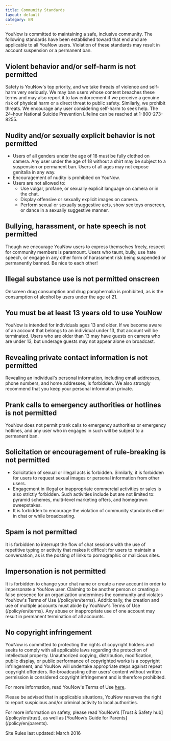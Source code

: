 ```yaml
---
title: Community Standards
layout: default
category: EN
---
```

YouNow is committed to maintaining a safe, inclusive community. The following standards have been established toward that end and are applicable to all YouNow users. Violation of these standards may result in account suspension or a permanent ban. 

## Violent behavior and/or self-harm is not permitted

Safety is YouNow's top priority, and we take threats of violence and self-harm very seriously. We may ban users whose content breaches these terms and may also report it to law enforcement if we perceive a genuine risk of physical harm or a direct threat to public safety. Similarly, we prohibit threats. We encourage any user considering self-harm to seek help. The 24-hour National Suicide Prevention Lifeline can be reached at 1-800-273-8255.

## Nudity and/or sexually explicit behavior is not permitted

- Users of all genders under the age of 18 must be fully clothed on camera. Any user under the age of 18 without a shirt may be subject to a suspension or permanent ban. Users of all ages may not expose genitalia in any way.
- Encouragement of nudity is prohibited on YouNow. 
- Users are not allowed to:
  - Use vulgar, profane, or sexually explicit language on camera or in the chat.
  - Display offensive or sexually explicit images on camera.
  - Perform sexual or sexually suggestive acts, show sex toys onscreen, or dance in a sexually suggestive manner.

## Bullying, harassment, or hate speech is not permitted

Though we encourage YouNow users to express themselves freely, respect for community members is paramount. Users who taunt, bully, use hate speech, or engage in any other form of harassment risk being suspended or permanently banned. Be nice to each other!

## Illegal substance use is not permitted onscreen

Onscreen drug consumption and drug paraphernalia is prohibited, as is the consumption of alcohol by users under the age of 21.

## You must be at least 13 years old to use YouNow

YouNow is intended for individuals ages 13 and older. If we become aware of an account that belongs to an individual under 13, that account will be terminated. Users who are older than 13 may have guests on camera who are under 13, but underage guests may not appear alone on broadcast.

## Revealing private contact information is not permitted

Revealing an individual's personal information, including email addresses, phone numbers, and home addresses, is forbidden. We also strongly recommend that you keep your personal information private.

## Prank calls to emergency authorities or hotlines is not permitted

YouNow does not permit prank calls to emergency authorities or emergency hotlines, and any user who in engages in such will be subject to a permanent ban.

## Solicitation or encouragement of rule-breaking is not permitted

- Solicitation of sexual or illegal acts is forbidden. Similarly, it is forbidden for users to request sexual images or personal information from other users. 
- Engagement in illegal or inappropriate commercial activities or sales is also strictly forbidden. Such activities include but are not limited to: pyramid schemes, multi-level marketing offers, and homegrown sweepstakes.
- It is forbidden to encourage the violation of community standards either in chat or while broadcasting.


## Spam is not permitted

It is forbidden to interrupt the flow of chat sessions with the use of repetitive typing or activity that makes it difficult for users to maintain a conversation, as is the posting of links to pornographic or malicious sites.

## Impersonation is not permitted

It is forbidden to change your chat name or create a new account in order to impersonate a YouNow user. Claiming to be another person or creating a false presence for an organization undermines the community and violates YouNow's Terms of Use (/policy/en/terms). Additionally, the creation and use of multiple accounts must abide by YouNow's Terms of Use (/policy/en/terms). Any abuse or inappropriate use of one account may result in permanent termination of all accounts.

## No copyright infringement

YouNow is committed to protecting the rights of copyright holders and seeks to comply with all applicable laws regarding the protection of intellectual property. Unauthorized copying, distribution, modification, public display, or public performance of copyrighted works is a copyright infringement, and YouNow will undertake appropriate steps against repeat copyright offenders. Re-broadcasting other users’ content without written permission is considered copyright infringement and is therefore prohibited.

For more information, read YouNow's Terms of Use [here](/policy/en/terms).

Please be advised that in applicable situations, YouNow reserves the right to report suspicious and/or criminal activity to local authorities.

For more information on safety, please read YouNow’s [Trust & Safety hub] (/policy/en/trust), as well as [YouNow’s Guide for Parents] (/policy/en/parents).

Site Rules last updated: March 2016
